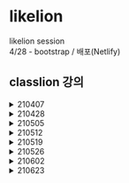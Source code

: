 # likelion

likelion session  
4/28 - bootstrap / 배포(Netlify)

classlion 강의 
------------ 
<details>
    <summary>210407</summary>

  + index
</details>
  
<details>
    <summary>210428</summary>
    
  + HTML
     + html 123 
     + form.html  
</details>

<details>
    <summary>210505</summary>

  + CSS
      + selector 12345 
      + pseudo 
      + per & box 123
</details>

<details>
    <summary>210512</summary>

  + CSS
     + property
     + position 123
     + flex 123 
     + inherit 12 (+ test.css) 
     + btn  
  + python
     + 4-1.py  
</details>
<details>
    <summary>210519</summary>

  + python
      + 5-1234.py
</details>
<details>
    <summary>210526</summary>

  +mtv  
</details>
<details>
    <summary>210602</summary>

  + django&DB
  + CRUD  
</details>
<details>
    <summary>210623</summary>

  +static&media
  +user
</details>
